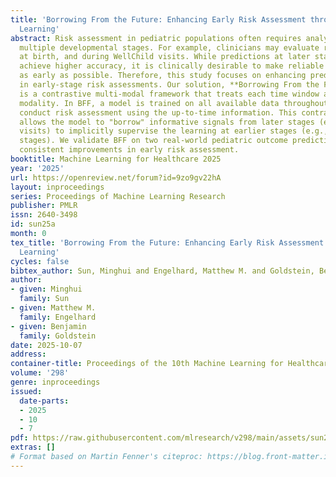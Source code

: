 ```yaml
---
title: 'Borrowing From the Future: Enhancing Early Risk Assessment through Contrastive
  Learning'
abstract: Risk assessment in pediatric populations often requires analysis across
  multiple developmental stages. For example, clinicians may evaluate risks prenatally,
  at birth, and during WellChild visits. While predictions at later stages typically
  achieve higher accuracy, it is clinically desirable to make reliable risk assessments
  as early as possible. Therefore, this study focuses on enhancing prediction performance
  in early-stage risk assessments. Our solution, **Borrowing From the Future (BFF)**,
  is a contrastive multi-modal framework that treats each time window as a distinct
  modality. In BFF, a model is trained on all available data throughout the time while
  conduct risk assessment using the up-to-time information. This contrastive framework
  allows the model to "borrow" informative signals from later stages (e.g., WellChild
  visits) to implicitly supervise the learning at earlier stages (e.g., prenatal/birth
  stages). We validate BFF on two real-world pediatric outcome prediction tasks, demonstrating
  consistent improvements in early risk assessment.
booktitle: Machine Learning for Healthcare 2025
year: '2025'
url: https://openreview.net/forum?id=9zo9gv22hA
layout: inproceedings
series: Proceedings of Machine Learning Research
publisher: PMLR
issn: 2640-3498
id: sun25a
month: 0
tex_title: 'Borrowing From the Future: Enhancing Early Risk Assessment through Contrastive
  Learning'
cycles: false
bibtex_author: Sun, Minghui and Engelhard, Matthew M. and Goldstein, Benjamin
author:
- given: Minghui
  family: Sun
- given: Matthew M.
  family: Engelhard
- given: Benjamin
  family: Goldstein
date: 2025-10-07
address:
container-title: Proceedings of the 10th Machine Learning for Healthcare Conference
volume: '298'
genre: inproceedings
issued:
  date-parts:
  - 2025
  - 10
  - 7
pdf: https://raw.githubusercontent.com/mlresearch/v298/main/assets/sun25a/sun25a.pdf
extras: []
# Format based on Martin Fenner's citeproc: https://blog.front-matter.io/posts/citeproc-yaml-for-bibliographies/
---
```

